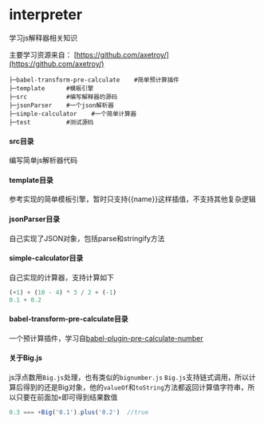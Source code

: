 # interpreter
学习js解释器相关知识

主要学习资源来自：
[https://github.com/axetroy/](https://github.com/axetroy/)


```
├─babel-transform-pre-calculate    #简单预计算插件
├─template      #模板引擎
├─src           #编写解释器的源码
├─jsonParser    #一个json解析器
├─simple-calculator    #一个简单计算器
├─test          #测试源码
```

#### src目录
编写简单js解析器代码


#### template目录
参考实现的简单模板引擎，暂时只支持{{name}}这样插值，不支持其他复杂逻辑

#### jsonParser目录
自己实现了JSON对象，包括parse和stringify方法

#### simple-calculator目录
自己实现的计算器，支持计算如下
```js
(+1) + (10 - 4) * 3 / 2 + (-1)
0.1 + 0.2
```

#### babel-transform-pre-calculate目录
一个预计算插件，学习自[babel-plugin-pre-calculate-number](https://github.com/axetroy/babel-plugin-pre-calculate-number)

#### 关于Big.js
js浮点数用`Big.js`处理，也有类似的`bignumber.js`
`Big.js`支持链式调用，所以计算后得到的还是Big对象，他的`valueOf`和`toString`方法都返回计算值字符串，所以只要在前面加`+`即可得到结果数值
```js
0.3 === +Big('0.1').plus('0.2')  //true
```
